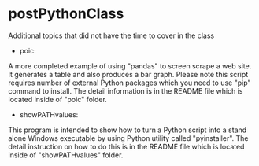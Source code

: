 # postPythonClass
Additional topics that did not have the time to cover in the class

* poic:

A more completed example of using "pandas" to screen scrape a web site. It generates a table and also produces a bar graph. Please note this script requires number of external Python packages which you need to use "pip" command to install. The detail information is in the README file which is located inside of "poic" folder.

* showPATHvalues:

This program is intended to show how to turn a Python script into a stand alone Windows executable by using Python
utility called "pyinstaller". The detail instruction on how to do this is in the README file which is located inside of "showPATHvalues" folder.


